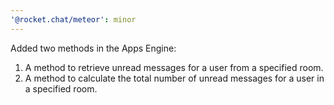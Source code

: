 ```yaml
---
'@rocket.chat/meteor': minor
---
```


Added two methods in the Apps Engine:

1. A method to retrieve unread messages for a user from a specified room.
2. A method to calculate the total number of unread messages for a user in a specified room.
